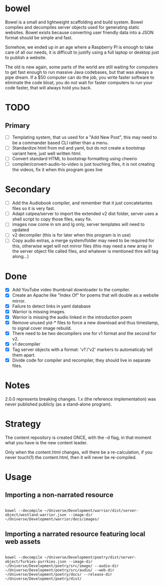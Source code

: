 # bowel
Bowel is a small and lightweight scaffolding and build system.
Bowel compiles and decompiles server objects used for generating static websites.
Bowel exists because converting user friendly data into a JSON format should be simple and fast.

Somehow, we ended up in an age where a Raspberry PI is enough to take care of all our needs,
it is difficult to justify using a full laptop or desktop just to publish a website.

The old is new again, some parts of the world are still waiting for computers to get fast enough to run massive Java codebases, but that was always a pipe dream.
If a $50 computer can do the job, you write faster software to eliminate the code bloat, you do not wait for faster computers to run your code faster, that will always hold you back.

# TODO

## Primary
- [ ] Templating system, that us used for a "Add New Post", this may need to be a commander based CLI rather than a menu.
- [ ] Standardize html from md and yaml, but do not create a bootstrap variant here, just well written html.
- [ ] Convert standard HTML to bootstrap formatting using cheerio
- [ ] compiler/convert-audio-to-video is just touching files, it is not creating the videos, fix it when this program goes live

# Secondary
- [ ] Add the Audiobook compiler, and remember that it just concatetantes files so it is very fast.
- [ ] Adapt catpea/server to import the extended v2 dist folder, server uses a shell script to copy those files, easy fix.
- [ ] images now come in sm and lg only, server templates will need to updated
- [ ] v2 decompiler (this is for later when this program is in use)
- [ ] Copy audio extras, a merge system/folder may need to be required for this, otherwise wget will not mirror files (this may need a new array in the server object file called files, and whatever is mentioned thre will tag along...)

# Done
- [x] Add YouTube video thumbnail downloader to the compiler.
- [x] Create an Apache like "Index Of" for poems that will double as a website mirror.
- [x] Failure to detect links in yaml database
- [x] Warrior is missing images.
- [x] Warrior is missing the audio linked in the introduction poem
- [x] Remove unused yid-* files to force a new download and thus timestamp, to signal cover image rebuild.
- [x] There need to be two decompilers one for v1 format and the second for v2.
- [x] v1 decompiler
- [x] Tag server objects with a format: 'v1'/'v2' markers to automaticaly tell them apart.
- [x] Divide code for compiler and recompiler, they should live in separate files.

# Notes

2.0.0 represents breaking changes.
1.x (the reference implementation) was never published publicly (as a stand-alone program).

# Strategy

The content repository is created ONCE, with the -d flag,
in that moment what you have is the new content leader.

Only when the content.html changes, will there be a re-calculation,
if you never touch(1) the content.html, then it will never be re-compiled.

# Usage

## Importing a non-narrated resource

```shell

bowel --decompile ~/Universe/Development/warrior/dist/server-object/westland-warrior.json --image-dir ~/Universe/Development/warrior/docs/images/

```

## Importing a narrated resource featuring local web assets

```shell

bowel --decompile ~/Universe/Development/poetry/dist/server-object/furkies-purrkies.json --image-dir ~/Universe/Development/poetry/src/image/ --audio-dir ~/Universe/Development/poetry/src/audio/ --web-dir ~/Universe/Development/poetry/docs/ --release-dir ~/Universe/Development/poetry/dist/


```

